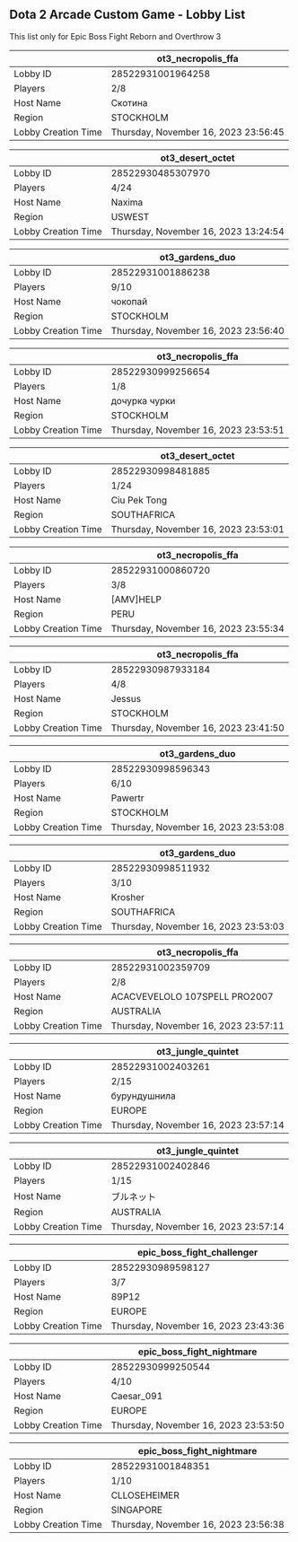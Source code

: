 ## Dota 2 Arcade Custom Game - Lobby List

This list only for Epic Boss Fight Reborn and Overthrow 3

|  | ot3_necropolis_ffa |
| ------ | ------ |
| Lobby ID | 28522931001964258 |
| Players | 2/8 |
| Host Name | Скотина |
| Region | STOCKHOLM |
| Lobby Creation Time | Thursday, November 16, 2023 23:56:45 |


|  | ot3_desert_octet |
| ------ | ------ |
| Lobby ID | 28522930485307970 |
| Players | 4/24 |
| Host Name | Naxima |
| Region | USWEST |
| Lobby Creation Time | Thursday, November 16, 2023 13:24:54 |


|  | ot3_gardens_duo |
| ------ | ------ |
| Lobby ID | 28522931001886238 |
| Players | 9/10 |
| Host Name | чокопай |
| Region | STOCKHOLM |
| Lobby Creation Time | Thursday, November 16, 2023 23:56:40 |


|  | ot3_necropolis_ffa |
| ------ | ------ |
| Lobby ID | 28522930999256654 |
| Players | 1/8 |
| Host Name | дочурка чурки |
| Region | STOCKHOLM |
| Lobby Creation Time | Thursday, November 16, 2023 23:53:51 |


|  | ot3_desert_octet |
| ------ | ------ |
| Lobby ID | 28522930998481885 |
| Players | 1/24 |
| Host Name | Ciu Pek Tong |
| Region | SOUTHAFRICA |
| Lobby Creation Time | Thursday, November 16, 2023 23:53:01 |


|  | ot3_necropolis_ffa |
| ------ | ------ |
| Lobby ID | 28522931000860720 |
| Players | 3/8 |
| Host Name | [AMV]HELP |
| Region | PERU |
| Lobby Creation Time | Thursday, November 16, 2023 23:55:34 |


|  | ot3_necropolis_ffa |
| ------ | ------ |
| Lobby ID | 28522930987933184 |
| Players | 4/8 |
| Host Name | Jessus |
| Region | STOCKHOLM |
| Lobby Creation Time | Thursday, November 16, 2023 23:41:50 |


|  | ot3_gardens_duo |
| ------ | ------ |
| Lobby ID | 28522930998596343 |
| Players | 6/10 |
| Host Name | Pawertr |
| Region | STOCKHOLM |
| Lobby Creation Time | Thursday, November 16, 2023 23:53:08 |


|  | ot3_gardens_duo |
| ------ | ------ |
| Lobby ID | 28522930998511932 |
| Players | 3/10 |
| Host Name | Krosher |
| Region | SOUTHAFRICA |
| Lobby Creation Time | Thursday, November 16, 2023 23:53:03 |


|  | ot3_necropolis_ffa |
| ------ | ------ |
| Lobby ID | 28522931002359709 |
| Players | 2/8 |
| Host Name | ACACVEVELOLO 107SPELL PRO2007 |
| Region | AUSTRALIA |
| Lobby Creation Time | Thursday, November 16, 2023 23:57:11 |


|  | ot3_jungle_quintet |
| ------ | ------ |
| Lobby ID | 28522931002403261 |
| Players | 2/15 |
| Host Name | бурундушнила |
| Region | EUROPE |
| Lobby Creation Time | Thursday, November 16, 2023 23:57:14 |


|  | ot3_jungle_quintet |
| ------ | ------ |
| Lobby ID | 28522931002402846 |
| Players | 1/15 |
| Host Name | ブルネット |
| Region | AUSTRALIA |
| Lobby Creation Time | Thursday, November 16, 2023 23:57:14 |


|  | epic_boss_fight_challenger |
| ------ | ------ |
| Lobby ID | 28522930989598127 |
| Players | 3/7 |
| Host Name | 89P12 |
| Region | EUROPE |
| Lobby Creation Time | Thursday, November 16, 2023 23:43:36 |


|  | epic_boss_fight_nightmare |
| ------ | ------ |
| Lobby ID | 28522930999250544 |
| Players | 4/10 |
| Host Name | Caesar_091 |
| Region | EUROPE |
| Lobby Creation Time | Thursday, November 16, 2023 23:53:50 |


|  | epic_boss_fight_nightmare |
| ------ | ------ |
| Lobby ID | 28522931001848351 |
| Players | 1/10 |
| Host Name | CLLOSEHEIMER |
| Region | SINGAPORE |
| Lobby Creation Time | Thursday, November 16, 2023 23:56:38 |


